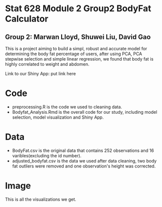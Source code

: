 # Stat 628 Module 2 Group2 BodyFat Calculator
## Group 2: Marwan Lloyd, Shuwei Liu, David Gao
This is a project aiming to build a simpl, robust and accurate model for determining the body fat percentage of users, after using PCA, PCA stepwise selection and  simple linear regression, we found that body fat is highly correlated to weight and abdomen.

Link to our Shiny App: put link here
# Code
- preprocessing.R is the code we used to cleaning data.
- Bodyfat_Analysis.Rmd is the overall code for our study, including model selection, model visualization and Shiny App.
# Data
- BodyFat.csv is the original data that contains 252 observations and 16 varibles(excluding the id number).
- adjusted_bodyfat.csv is the data we used after data cleaning, two body fat outliers were removed and one observation's height was corrected.
# Image
This is all the visualizations we get.

